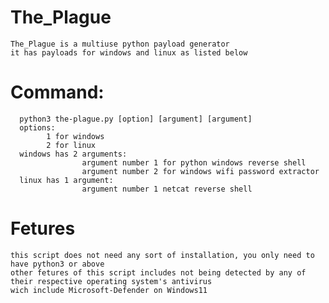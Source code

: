 # The_Plague
    The_Plague is a multiuse python payload generator
    it has payloads for windows and linux as listed below
# Command:
      python3 the-plague.py [option] [argument] [argument]
      options:
            1 for windows
            2 for linux
      windows has 2 arguments:
                    argument number 1 for python windows reverse shell
                    argument number 2 for windows wifi password extractor
      linux has 1 argument:
                    argument number 1 netcat reverse shell

# Fetures
    this script does not need any sort of installation, you only need to have python3 or above
    other fetures of this script includes not being detected by any of their respective operating system's antivirus
    wich include Microsoft-Defender on Windows11
